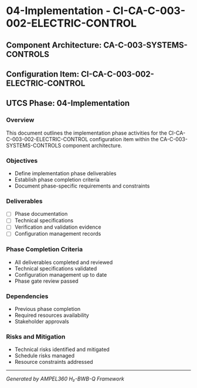 # 04-Implementation - CI-CA-C-003-002-ELECTRIC-CONTROL

## Component Architecture: CA-C-003-SYSTEMS-CONTROLS
## Configuration Item: CI-CA-C-003-002-ELECTRIC-CONTROL
## UTCS Phase: 04-Implementation

### Overview
This document outlines the implementation phase activities for the CI-CA-C-003-002-ELECTRIC-CONTROL configuration item within the CA-C-003-SYSTEMS-CONTROLS component architecture.

### Objectives
- Define implementation phase deliverables
- Establish phase completion criteria
- Document phase-specific requirements and constraints

### Deliverables
- [ ] Phase documentation
- [ ] Technical specifications
- [ ] Verification and validation evidence
- [ ] Configuration management records

### Phase Completion Criteria
- All deliverables completed and reviewed
- Technical specifications validated
- Configuration management up to date
- Phase gate review passed

### Dependencies
- Previous phase completion
- Required resources availability
- Stakeholder approvals

### Risks and Mitigation
- Technical risks identified and mitigated
- Schedule risks managed
- Resource constraints addressed

---
*Generated by AMPEL360 H₂-BWB-Q Framework*
